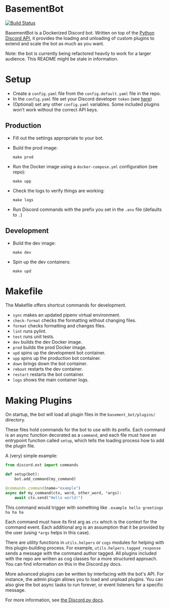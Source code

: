 # BasementBot

[![Build Status](https://travis-ci.org/effprime/BasementBot.svg?branch=master)](https://travis-ci.org/effprime/BasementBot)

BasementBot is a Dockerized Discord bot. Written on top of the [Python Discord API](https://discordpy.readthedocs.io/en/latest/api.html), it provides the loading and unloading of custom plugins to extend and scale the bot as much as you want.

Note: the bot is currently being refactored heavily to work for a larger audience. This README might be stale in information.

# Setup

* Create a `config.yaml` file from the `config.default.yaml` file in the repo.
* In the `config.yaml` file set your Discord developer `token` (see [here](https://discordapp.com/developers/docs/topics/oauth2))
* (Optional) set any other `config.yaml` variables. Some included plugins won't work without the correct API keys.

## Production

* Fill out the settings appropriate to your bot.

* Build the prod image:
    ```
    make prod
    ```

* Run the Docker image using a `docker-compose.yml` configuration (see repo):
    ```
    make upp
    ```

* Check the logs to verify things are working:
    ```
    make logs
    ```

* Run Discord commands with the prefix you set in the `.env` file (defaults to `.`)

## Development

* Build the dev image:
    ```
    make dev
    ```

* Spin up the dev containers:
    ```
    make upd
    ```

# Makefile

The Makefile offers shortcut commands for development.

* `sync` makes an updated pipenv virtual environment.
* `check-format` checks the formatting without changing files.
* `format` checks formatting and changes files.
* `lint` runs pylint.
* `test` runs unit tests.
* `dev` builds the dev Docker image.
* `prod` builds the prod Docker image.
* `upd` spins up the development bot container.
* `upp` spins up the production bot container.
* `down` brings down the bot container.
* `reboot` restarts the dev container.
* `restart` restarts the bot container.
* `logs` shows the main container logs.

# Making Plugins

On startup, the bot will load all plugin files in the `basement_bot/plugins/` directory. 

These files hold commands for the bot to use with its prefix. Each command is an async function decorated as a `command`, and each file must have an entrypoint function called `setup`, which tells the loading process how to add the plugin file.

A (very) simple example:

```python
from discord.ext import commands

def setup(bot):
    bot.add_command(my_command)

@commands.command(name="example")
async def my_command(ctx, word, other_word, *args):
    await ctx.send("Hello world!")
```

This command would trigger with something like `.example hello greetings ha ha ha`

Each command must have its first arg as `ctx` which is the context for the command event. Each additional arg is an assumption that it be provided by the user (using `*args` helps in this case). 

There are utility functions in `utils.helpers` or `cogs` modules for helping with this plugin-building process. For example, `utils.helpers.tagged_response` sends a message with the command author tagged. All plugins included with the repo are written as cog classes for a more structured approach. You can find information on this in the Discord.py docs.

More advanced plugins can be written by interfacing with the bot's API. For instance, the admin plugin allows you to load and unpload plugins. You can also give the bot async tasks to run forever, or event listeners for a specific message.

For more information, see [the Discord.py docs](https://discordpy.readthedocs.io/en/latest/ext/commands/commands.html).

